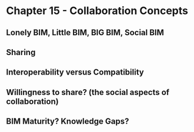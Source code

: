 # Chapter 15 - Collaboration Concepts

## Lonely BIM, Little BIM, BIG BIM, Social BIM

## Sharing

## Interoperability versus Compatibility

## Willingness to share? (the social aspects of collaboration)


## BIM Maturity? Knowledge Gaps?